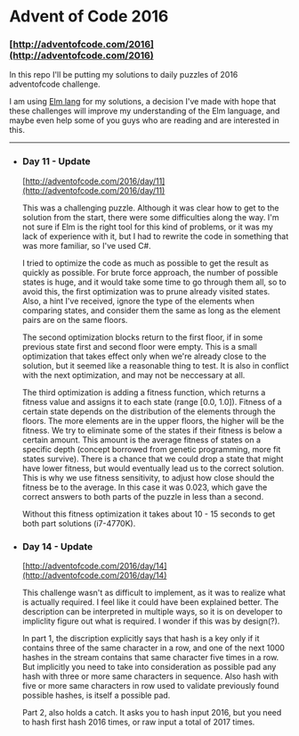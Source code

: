 # Advent of Code 2016
### [http://adventofcode.com/2016](http://adventofcode.com/2016)

In this repo I'll be putting my solutions to daily puzzles of 2016 adventofcode challenge.

I am using [Elm lang](http://elm-lang.org/) for my solutions, a decision I've made with hope that these challenges will improve
my understanding of the Elm language, and maybe even help some of you guys who are reading and are interested in this.

---

- ### Day 11 - Update
    [http://adventofcode.com/2016/day/11](http://adventofcode.com/2016/day/11)

    This was a challenging puzzle. Although it was clear how to get to the solution from the start, there were some difficulties along the way.
    I'm not sure if Elm is the right tool for this kind of problems, or it was my lack of experience with it, but I had to rewrite the code in
    something that was more familiar, so I've used C#.

    I tried to optimize the code as much as possible to get the result as quickly as possible. For brute force approach, the number of possible
    states is huge, and it would take some time to go through them all, so to avoid this, the first optimization was to prune already visited states.
    Also, a hint I've received, ignore the type of the elements when comparing states, and consider them the same as long as the element pairs are on 
    the same floors.

    The second optimization blocks return to the first floor, if in some previous state first and second floor were empty. This is a small optimization
    that takes effect only when we're already close to the solution, but it seemed like a reasonable thing to test. It is also in conflict with
    the next optimization, and may not be neccessary at all.

    The third optimization is adding a fitness function, which returns a fitness value and assigns it to each state (range [0.0, 1.0]).
    Fitness of a certain state depends on the distribution of the elements through the floors. The more elements are in the upper floors, the higher will
    be the fitness. We try to eliminate some of the states if their fitness is below a certain amount. This amount is the average fitness of states on a specific
    depth (concept borrowed from genetic programming, more fit states survive).
    There is a chance that we could drop a state that might have lower fitness, but would eventually lead us to the correct solution. This is why we
    use fitness sensitivity, to adjust how close should the fitness be to the average. In this case it was 0.023, which gave the correct answers to both parts
    of the puzzle in less than a second.
    
    Without this fitness optimization it takes about 10 - 15 seconds to get both part solutions (i7-4770K).


- ### Day 14 - Update
    [http://adventofcode.com/2016/day/14](http://adventofcode.com/2016/day/14)

    This challenge wasn't as difficult to implement, as it was to realize what is actually required. I feel like it could have been explained better.
    The description can be interpreted in multiple ways, so it is on developer to impliclity figure out what is required. I wonder if this was by design(?).

    In part 1, the discription explicitly says that hash is a key only if it contains three of the same character in a row, and one of the next 1000 hashes
    in the stream contains that same character five times in a row. But implicitly you need to take into consideration as possible pad any hash with three or more
    same characters in sequence. Also hash with five or more same characters in row used to validate previously found possible hashes, is itself a possible pad.

    Part 2, also holds a catch. It asks you to hash input 2016, but you need to hash first hash 2016 times, or raw input a total of 2017 times.

